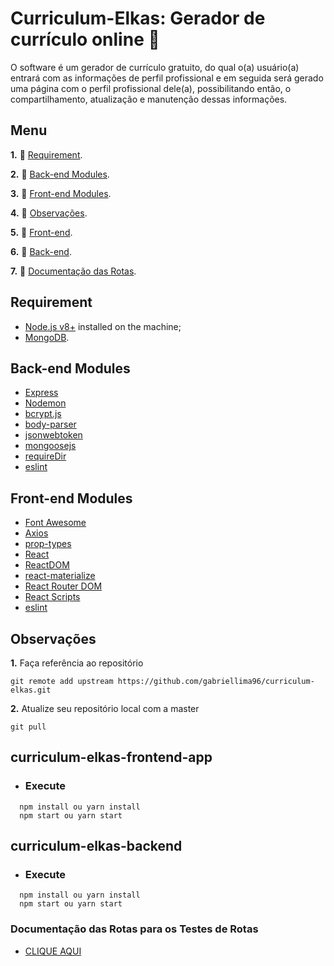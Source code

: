 # Curriculum-Elkas: **Gerador de currículo online** :memo:

O software é um gerador de currículo gratuito, do qual o(a) usuário(a) entrará com as informações de perfil 
profissional e em seguida será gerado uma página com o perfil profissional dele(a), possibilitando então,
o compartilhamento, atualização e manutenção dessas informações.

## Menu

**1.** :pushpin: [Requirement](#Requirement).

**2.** :pushpin: [Back-end Modules](#Back-end-Modules).

**3.** :pushpin: [Front-end Modules](#Front-end-Modules).

**4.** :pushpin: [Observações](#Observações).

**5.** :pushpin: [Front-end](#curriculum-elkas-frontend-app).

**6.** :pushpin: [Back-end](#curriculum-elkas-backend).

**7.** :pushpin: [Documentação das Rotas](#Documentação-das-Rotas-para-os-Testes-de-Rotas).


## **Requirement**

* [Node.js v8+](https://nodejs.org/en/)  installed on the machine;
* [MongoDB](https://www.mongodb.com/).

## **Back-end Modules**

* [Express](http://expressjs.com/)
* [Nodemon](https://nodemon.io/)
* [bcrypt.js](http://npm.taobao.org/package/bcryptjs)
* [body-parser](https://github.com/expressjs/body-parser)
* [jsonwebtoken](https://www.jsonwebtoken.io/)
* [mongoosejs](https://mongoosejs.com/docs/index.html)
* [requireDir](https://github.com/aseemk/requireDir)
* [eslint](https://github.com/eslint/eslint)

## **Front-end Modules**

* [Font Awesome](https://fortawesome.com/)
* [Axios](https://github.com/axios/axios)
* [prop-types](https://www.npmjs.com/package/prop-types)
* [React](https://reactjs.org/)
* [ReactDOM](https://reactjs.org/docs/react-dom.html)
* [react-materialize](https://github.com/react-materialize/react-materialize)
* [React Router DOM](https://www.npmjs.com/package/react-router-dom)
* [React Scripts](https://www.npmjs.com/package/react-scripts)
* [eslint](https://github.com/eslint/eslint)

## Observações

**1.** Faça referência ao repositório

```
git remote add upstream https://github.com/gabriellima96/curriculum-elkas.git
```

**2.** Atualize seu repositório local com a master

```
git pull
```

## **curriculum-elkas-frontend-app**

* ### **Execute**

```
  npm install ou yarn install
  npm start ou yarn start
```

## **curriculum-elkas-backend**

* ### **Execute**

```
  npm install ou yarn install
  npm start ou yarn start
```

### **Documentação das Rotas para os Testes de Rotas**

* [CLIQUE AQUI](http://167.99.182.79/api-docs/)


